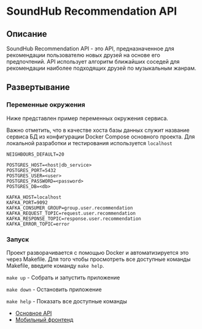 # SoundHub Recommendation API

## Описание

SoundHub Recommendation API - это API, предназначенное для рекомендации пользователю новых друзей на основе его предпочтений. 
API использует алгоритм ближайших соседей для рекомендации наиболее подходящих друзей по музыкальным жанрам.

## Развертывание

### Переменные окружения

Ниже представлен пример переменных окружения сервиса. 

Важно отметить, что в качестве хоста базы данных служит название сервиса БД из конфигурации Docker Compose основного проекта. 
Для локальной разработки и тестирования используется `localhost`

```dotenv
NEIGHBOURS_DEFAULT=20

POSTGRES_HOST=<host|db_service>
POSTGRES_PORT=5432
POSTGRES_USER=<user>
POSTGRES_PASSWORD=<password>
POSTGRES_DB=<db>

KAFKA_HOST=localhost
KAFKA_PORT=9092
KAFKA_CONSUMER_GROUP=group.user.recommendation
KAFKA_REQUEST_TOPIC=request.user.recommendation
KAFKA_RESPONSE_TOPIC=response.user.recommendation
KAFKA_ERROR_TOPIC=error
```

### Запуск
Проект разворачивается с помощью Docker и автоматизируется это через Makefile. Для того чтобы просмотреть все доступные команды Makefile, введите команду `make help`.

`make up` - Собрать и запустить приложение

`make down` - Остановить приложение

`make help` - Показать все доступные команды

* [Основное API](https://github.com/Pr0gger1/soundhub-api)
* [Мобильный фронтенд](https://github.com/Pr0gger1/soundhub-app)